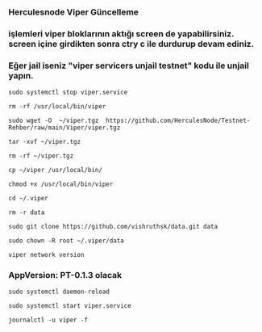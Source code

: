 ### Herculesnode Viper Güncelleme

### işlemleri viper bloklarının aktığı screen de yapabilirsiniz. screen içine girdikten sonra ctry c ile durdurup devam ediniz.
### Eğer jail iseniz "viper servicers unjail <operatorAddr> <fromAddr> testnet" kodu ile unjail yapın.



``` 
sudo systemctl stop viper.service
```

```
rm -rf /usr/local/bin/viper
```

```
sudo wget -O  ~/viper.tgz  https://github.com/HerculesNode/Testnet-Rehber/raw/main/Viper/viper.tgz
```

```
tar -xvf ~/viper.tgz
```

```
rm -rf ~/viper.tgz
```

```
cp ~/viper /usr/local/bin/
```

```
chmod +x /usr/local/bin/viper
 ```

```
cd ~/.viper
```

```
rm -r data
```

```
sudo git clone https://github.com/vishruthsk/data.git data
```

```
sudo chown -R root ~/.viper/data
```

 
```
viper network version
 ```

### AppVersion: PT-0.1.3 olacak

```
sudo systemctl daemon-reload
```

```
sudo systemctl start viper.service
```

```
journalctl -u viper -f
```


